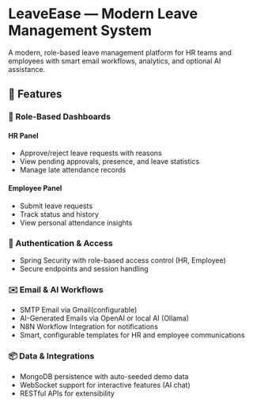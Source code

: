 # LeaveEase — Modern Leave Management System

A modern, role-based leave management platform for HR teams and employees with smart email workflows, analytics, and optional AI assistance.

## 🚀 Features

### 👤 Role-Based Dashboards

#### HR Panel
- Approve/reject leave requests with reasons
- View pending approvals, presence, and leave statistics
- Manage late attendance records

#### Employee Panel
- Submit leave requests
- Track status and history
- View personal attendance insights

### 🔐 Authentication & Access
- Spring Security with role-based access control (HR, Employee)
- Secure endpoints and session handling
  
### ✉️ Email & AI Workflows
- SMTP Email via Gmail(configurable)
- AI-Generated Emails via OpenAI or local AI (Ollama)
- N8N Workflow Integration for notifications
- Smart, configurable templates for HR and employee communications

### 📦 Data & Integrations
- MongoDB persistence with auto-seeded demo data
- WebSocket support for interactive features (AI chat)
- RESTful APIs for extensibility
